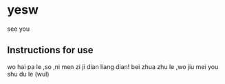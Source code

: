 # yesw

see you

## Instructions for use
wo hai pa le ,so ,ni men zi ji dian liang dian!
bei zhua zhu le ,wo jiu mei you shu du le (wul)